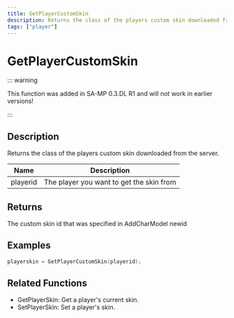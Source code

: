 ```yaml
---
title: GetPlayerCustomSkin
description: Returns the class of the players custom skin downloaded from the server.
tags: ["player"]
---
```


# GetPlayerCustomSkin

::: warning

This function was added in SA-MP 0.3.DL R1 and will not work in earlier versions!

:::

## Description

Returns the class of the players custom skin downloaded from the server.

| Name     | Description                              |
| -------- | ---------------------------------------- |
| playerid | The player you want to get the skin from |

## Returns

The custom skin id that was specified in AddCharModel newid

## Examples

```c
playerskin = GetPlayerCustomSkin(playerid);
```

## Related Functions

- GetPlayerSkin: Get a player's current skin.
- SetPlayerSkin: Set a player's skin.
